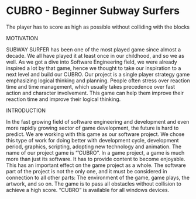 # CUBRO - Beginner Subway Surfers
The player has to score as high as possible without colliding with the blocks

MOTIVATION

SUBWAY SURFER has been one of the most played game since almost a decade. We all have played it at least once in our childhood, and so we as well. As we got a dive into Software Engineering field, we were already inspired a lot by that game, hence we thought to take our inspiration to a next level and build our CUBRO. Our project is a single player strategy game emphasizing logical thinking and planning. People often stress over reaction time and time management, which usually takes precedence over fast action and character involvement. This game can help them improve their reaction time and improve their logical thinking.



INTRODUCTION

In the fast growing field of software engineering and development and even more rapidly growing sector of game development, the future is hard to predict. We are working with this game as our software project. We chose this type of work for doing better with development cycle, development period, graphics, scripting, adopting new technology and animation. The name of our project game is “’CUBRO”. In a game project, a game is much more than just its software. It has to provide content to become enjoyable. This has an important effect on the game project as a whole. The software part of the project is not the only one, and it must be considered in connection to all other parts: The environment of the game, game plays, the artwork, and so on. The game is to pass all obstacles without collision to achieve a high score. “CUBRO” is available for all windows devices.
 
